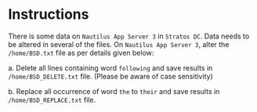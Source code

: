 # Instructions

There is some data on `Nautilus App Server 3` in `Stratos DC`. Data needs to be altered in several of the files. On `Nautilus App Server 3`, alter the `/home/BSD.txt` file as per details given below:

a.  Delete all lines containing word `following` and save results in `/home/BSD_DELETE.txt` file. (Please be aware of case sensitivity)

b.  Replace all occurrence of word  `the` to `their` and save results in `/home/BSD_REPLACE.txt` file.
